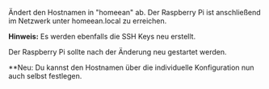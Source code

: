 Ändert den Hostnamen in "homeean" ab. Der Raspberry Pi ist anschließend im Netzwerk unter homeean.local zu erreichen.

**Hinweis:** Es werden ebenfalls die SSH Keys neu erstellt.

Der Raspberry Pi sollte nach der Änderung neu gestartet werden.

**Neu: Du kannst den Hostnamen über die individuelle Konfiguration nun auch selbst festlegen.
